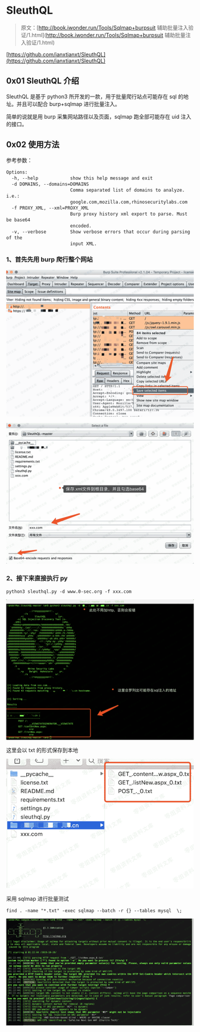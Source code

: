 # SleuthQL

> 原文：[http://book.iwonder.run/Tools/Sqlmap+burpsuit 辅助批量注入验证/1.html](http://book.iwonder.run/Tools/Sqlmap+burpsuit 辅助批量注入验证/1.html)

[https://github.com/ianxtianxt/SleuthQL](https://github.com/ianxtianxt/SleuthQL)

## 0x01 SleuthQL 介绍

SleuthQL 是基于 python3 所开发的一款，用于批量爬行站点可能存在 sql 的地址。并且可以配合 burp+sqlmap 进行批量注入。

简单的说就是用 burp 采集网站路径以及页面，sqlmap 跑全部可能存在 uid 注入的接口。

## 0x02 使用方法

参考参数：

```
Options:
  -h, --help            show this help message and exit
  -d DOMAINS, --domains=DOMAINS
                        Comma separated list of domains to analyze. i.e.:
                        google.com,mozilla.com,rhinosecuritylabs.com
  -f PROXY_XML, --xml=PROXY_XML
                        Burp proxy history xml export to parse. Must be base64
                        encoded.
  -v, --verbose         Show verbose errors that occur during parsing of the
                        input XML. 
```

### 1、首先先用 burp 爬行整个网站

![image](img/fe60d2190a0029836f38676063f097e4.png)

![image](img/5d4f7e883e149155de9fcc26cf9953aa.png)

### 2、接下来直接执行 py

```
python3 sleuthql.py -d www.0-sec.org -f xxx.com 
```

![image](img/4f2a0f44543ff1c91cb44bd782c8b559.png)

这里会以 txt 的形式保存到本地

![image](img/369e5d00a64e554cb32e729fdeff640c.png)

采用 sqlmap 进行批量测试

```
find . -name "*.txt" -exec sqlmap --batch -r {} --tables mysql  \; 
```

![image](img/95be8d24ad5729f79c2ba2c6d0d62adf.png)

